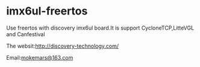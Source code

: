 # imx6ul-freertos
Use freertos with discovery imx6ul board.It is support CycloneTCP,LitteVGL and Canfestival

The websit:http://discovery-technology.com/

Email:mokemars@163.com
